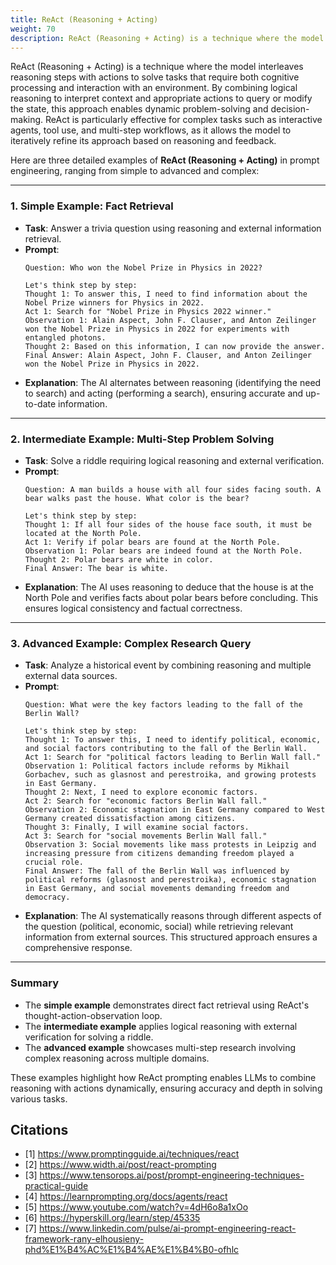 ```yaml
---
title: ReAct (Reasoning + Acting)
weight: 70
description: ReAct (Reasoning + Acting) is a technique where the model interleaves reasoning steps with actions to solve tasks that require both cognitive processing and interaction with an environment. 
---
```


ReAct (Reasoning + Acting) is a technique where the model interleaves reasoning steps with actions to solve tasks that require both cognitive processing and interaction with an environment. By combining logical reasoning to interpret context and appropriate actions to query or modify the state, this approach enables dynamic problem-solving and decision-making. ReAct is particularly effective for complex tasks such as interactive agents, tool use, and multi-step workflows, as it allows the model to iteratively refine its approach based on reasoning and feedback.

<!--more -->
Here are three detailed examples of **ReAct (Reasoning + Acting)** in prompt engineering, ranging from simple to advanced and complex:

---

### 1. **Simple Example: Fact Retrieval**
   - **Task**: Answer a trivia question using reasoning and external information retrieval.
   - **Prompt**:
     ```
     Question: Who won the Nobel Prize in Physics in 2022?

     Let's think step by step:
     Thought 1: To answer this, I need to find information about the Nobel Prize winners for Physics in 2022.
     Act 1: Search for "Nobel Prize in Physics 2022 winner."
     Observation 1: Alain Aspect, John F. Clauser, and Anton Zeilinger won the Nobel Prize in Physics in 2022 for experiments with entangled photons.
     Thought 2: Based on this information, I can now provide the answer.
     Final Answer: Alain Aspect, John F. Clauser, and Anton Zeilinger won the Nobel Prize in Physics in 2022.
     ```
   - **Explanation**: The AI alternates between reasoning (identifying the need to search) and acting (performing a search), ensuring accurate and up-to-date information.

---

### 2. **Intermediate Example: Multi-Step Problem Solving**
   - **Task**: Solve a riddle requiring logical reasoning and external verification.
   - **Prompt**:
     ```
     Question: A man builds a house with all four sides facing south. A bear walks past the house. What color is the bear?

     Let's think step by step:
     Thought 1: If all four sides of the house face south, it must be located at the North Pole.
     Act 1: Verify if polar bears are found at the North Pole.
     Observation 1: Polar bears are indeed found at the North Pole.
     Thought 2: Polar bears are white in color.
     Final Answer: The bear is white.
     ```
   - **Explanation**: The AI uses reasoning to deduce that the house is at the North Pole and verifies facts about polar bears before concluding. This ensures logical consistency and factual correctness.

---

### 3. **Advanced Example: Complex Research Query**
   - **Task**: Analyze a historical event by combining reasoning and multiple external data sources.
   - **Prompt**:
     ```
     Question: What were the key factors leading to the fall of the Berlin Wall?

     Let's think step by step:
     Thought 1: To answer this, I need to identify political, economic, and social factors contributing to the fall of the Berlin Wall.
     Act 1: Search for "political factors leading to Berlin Wall fall."
     Observation 1: Political factors include reforms by Mikhail Gorbachev, such as glasnost and perestroika, and growing protests in East Germany.
     Thought 2: Next, I need to explore economic factors.
     Act 2: Search for "economic factors Berlin Wall fall."
     Observation 2: Economic stagnation in East Germany compared to West Germany created dissatisfaction among citizens.
     Thought 3: Finally, I will examine social factors.
     Act 3: Search for "social movements Berlin Wall fall."
     Observation 3: Social movements like mass protests in Leipzig and increasing pressure from citizens demanding freedom played a crucial role.
     Final Answer: The fall of the Berlin Wall was influenced by political reforms (glasnost and perestroika), economic stagnation in East Germany, and social movements demanding freedom and democracy.
     ```
   - **Explanation**: The AI systematically reasons through different aspects of the question (political, economic, social) while retrieving relevant information from external sources. This structured approach ensures a comprehensive response.

---

### Summary
- The **simple example** demonstrates direct fact retrieval using ReAct's thought-action-observation loop.
- The **intermediate example** applies logical reasoning with external verification for solving a riddle.
- The **advanced example** showcases multi-step research involving complex reasoning across multiple domains.

These examples highlight how ReAct prompting enables LLMs to combine reasoning with actions dynamically, ensuring accuracy and depth in solving various tasks.

## Citations
- [1] https://www.promptingguide.ai/techniques/react
- [2] https://www.width.ai/post/react-prompting
- [3] https://www.tensorops.ai/post/prompt-engineering-techniques-practical-guide
- [4] https://learnprompting.org/docs/agents/react
- [5] https://www.youtube.com/watch?v=4dH6o8a1xOo
- [6] https://hyperskill.org/learn/step/45335
- [7] https://www.linkedin.com/pulse/ai-prompt-engineering-react-framework-rany-elhousieny-phd%E1%B4%AC%E1%B4%AE%E1%B4%B0-ofhlc